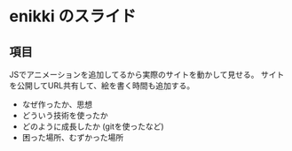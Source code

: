 # enikki のスライド

## 項目

JSでアニメーションを追加してるから実際のサイトを動かして見せる。
サイトを公開してURL共有して、絵を書く時間も追加する。

- なぜ作ったか、思想
- どういう技術を使ったか
- どのように成長したか (gitを使ったなど)
- 困った場所、むずかった場所
